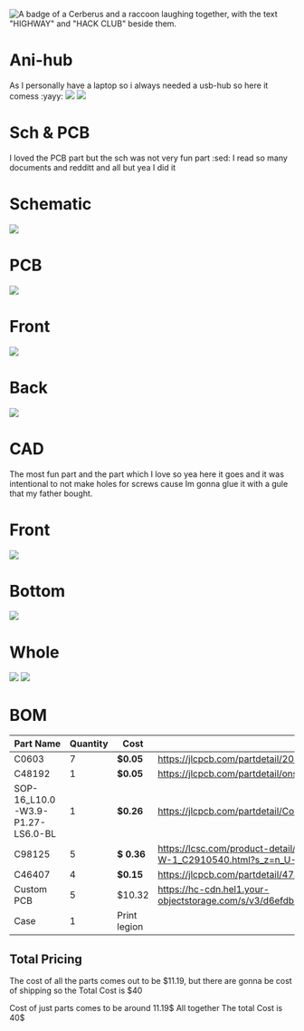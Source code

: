 ![A badge of a Cerberus and a raccoon laughing together, with the text "HIGHWAY" and "HACK CLUB" beside them.](https://hc-cdn.hel1.your-objectstorage.com/s/v3/0bbcca68ffa3845300bb76940f8ad91fd53d2d68_06-30-2025-1618.png)

# Ani-hub
As I personally have a laptop so i always needed a usb-hub so here it comess :yayy:
![](/images/3df.png)
![](/images/3db.png)


# Sch & PCB
I loved the PCB part but the sch was not very fun part :sed: I read so many documents and redditt and all but yea I did it

#  Schematic
![](/images/final_sch.png)

# PCB
![](/images/final_pcb.png)

# Front
![](/images/3df.png)

# Back
![](/images/3db.png)

# CAD
The most fun part and the part which I love so yea here it goes and it was intentional to not make holes for screws cause Im gonna glue it with a gule that my father bought.

# Front
![](/images/t.png)

# Bottom
![](/images/b.png)

# Whole
![](/images/side.png)
![](/images/full.png)

# BOM
|Part Name|Quantity|Cost|Link|
|-|-|-|-|
|C0603|7|**$0.05**|https://jlcpcb.com/partdetail/20411-CL10A106KP8NNNC/C19702|
|C48192|1|**$0.05**|https://jlcpcb.com/partdetail/onsemi-NSR0320MW2T1G/C48192|
|SOP-16_L10.0-W3.9-P1.27-LS6.0-BL|1|**$0.26**|https://jlcpcb.com/partdetail/CoreChips-SL21A/C192893|
|C98125|5|**$ 0.36**|https://lcsc.com/product-detail/USB-Connectors_Korean-Hroparts-Elec-U-G-O4DD-W-1_C2910540.html?s_z=n_U-G-O4DD-W-1|
|C46407|4|**$0.15**|https://jlcpcb.com/partdetail/47411-903131A1011D10100/C46407|
|Custom PCB|5|$10.32|https://hc-cdn.hel1.your-objectstorage.com/s/v3/d6efdb74ae8e7d52015c414ee3252464e3e7232b_image.png|
|Case|1|Print legion

## Total Pricing

The cost of all the parts comes out to be $11.19, but there are gonna be cost of shipping so the Total Cost is $40

Cost of just parts comes to be around 11.19$
All together The total Cost is 40$
